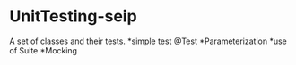 # UnitTesting-seip

A set of classes and their tests.
*simple test @Test
*Parameterization
*use of Suite
*Mocking
